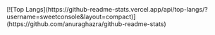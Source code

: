 
<!-- Статистика -->
<div style="display: flex">
[![Top Langs](https://github-readme-stats.vercel.app/api/top-langs/?username=sweetconsole&layout=compact)](https://github.com/anuraghazra/github-readme-stats)
</div>
